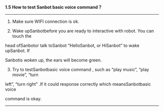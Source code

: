 **1.5 How to test Sanbot basic voice command？**

---

1. Make sure WIFI connection is ok.



2. Wake upSanbotbefore you are ready to interactive with robot. You can touch the

 head ofSanbotor talk toSanbot “HelloSanbot, or HiSanbot” to wake upSanbot. If

Sanbotis woken up, the ears will become green.



3. Try to testSanbotbasic voice command , such as “play music”, “play movie”, “turn

 left”, “turn right” .If it could response correctly which meansSanbotbasic voice

 command is okay.



----

